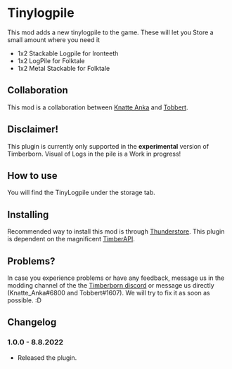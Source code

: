 # Tinylogpile

This mod adds a new tinylogpile to the game. These will let you Store a small amount where you need it
- 1x2 Stackable Logpile for Ironteeth
- 1x2 LogPile for Folktale
- 1x2 Metal Stackable for Folktale

## Collaboration

This mod is a collaboration between [Knatte Anka](https://github.com/KnatteAnka) and [Tobbert](https://github.com/TobbyTheBobby).

## Disclaimer!

This plugin is currently only supported in the **experimental** version of Timberborn.
Visual of Logs in the pile is a Work in progress!

## How to use

You will find the TinyLogpile under the storage tab. 

## Installing

Recommended way to install this mod is through [Thunderstore](https://timberborn.thunderstore.io/). This plugin is dependent on the magnificent [TimberAPI](https://github.com/Timberborn-Modding-Central/TimberAPI).

## Problems?

In case you experience problems or have any feedback, message us in the modding channel of the the [Timberborn discord](https://discord.gg/mfbBF4cWpX) or message us directly (Knatte_Anka#6800 and Tobbert#1607). We will try to fix it as soon as possible. :D

## Changelog


### 1.0.0 - 8.8.2022

- Released the plugin.
